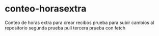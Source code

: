 # conteo-horasextra
Conteo de horas extra para crear recibos
prueba para subir cambios al repositorio
segunda prueba pull
tercera prueba con fetch
